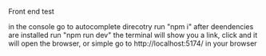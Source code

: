 Front end test

in the console go to autocomplete direcotry run "npm i" after deendencies are installed run "npm run dev" the terminal will show you a link, click and it will open the browser, or simple go to http://localhost:5174/ in your browser